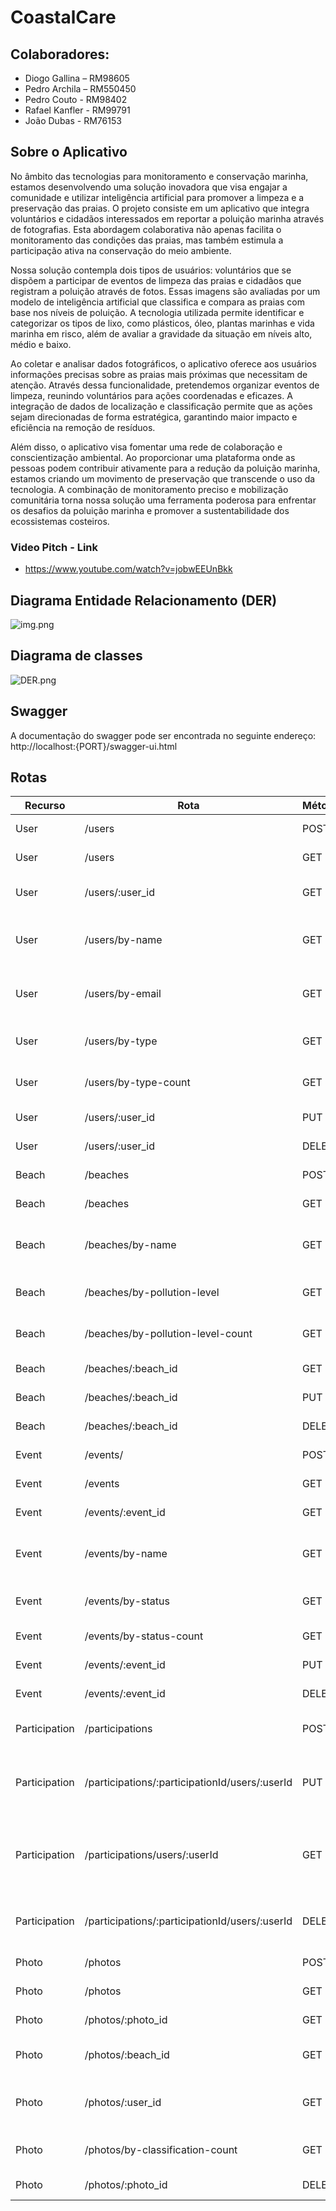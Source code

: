 # CoastalCare

## Colaboradores:
- Diogo Gallina – RM98605
- Pedro Archila – RM550450
- Pedro Couto - RM98402
- Rafael Kanfler - RM99791
- João Dubas - RM76153

## Sobre o Aplicativo

No âmbito das tecnologias para monitoramento e conservação marinha, estamos desenvolvendo uma solução inovadora que visa engajar a comunidade e utilizar inteligência artificial para promover a limpeza e a preservação das praias. O projeto consiste em um aplicativo que integra voluntários e cidadãos interessados em reportar a poluição marinha através de fotografias. Esta abordagem colaborativa não apenas facilita o monitoramento das condições das praias, mas também estimula a participação ativa na conservação do meio ambiente.

Nossa solução contempla dois tipos de usuários: voluntários que se dispõem a participar de eventos de limpeza das praias e cidadãos que registram a poluição através de fotos. Essas imagens são avaliadas por um modelo de inteligência artificial que classifica e compara as praias com base nos níveis de poluição. A tecnologia utilizada permite identificar e categorizar os tipos de lixo, como plásticos, óleo, plantas marinhas e vida marinha em risco, além de avaliar a gravidade da situação em níveis alto, médio e baixo.

Ao coletar e analisar dados fotográficos, o aplicativo oferece aos usuários informações precisas sobre as praias mais próximas que necessitam de atenção. Através dessa funcionalidade, pretendemos organizar eventos de limpeza, reunindo voluntários para ações coordenadas e eficazes. A integração de dados de localização e classificação permite que as ações sejam direcionadas de forma estratégica, garantindo maior impacto e eficiência na remoção de resíduos.

Além disso, o aplicativo visa fomentar uma rede de colaboração e conscientização ambiental. Ao proporcionar uma plataforma onde as pessoas podem contribuir ativamente para a redução da poluição marinha, estamos criando um movimento de preservação que transcende o uso da tecnologia. A combinação de monitoramento preciso e mobilização comunitária torna nossa solução uma ferramenta poderosa para enfrentar os desafios da poluição marinha e promover a sustentabilidade dos ecossistemas costeiros.

### Video Pitch - Link
- https://www.youtube.com/watch?v=jobwEEUnBkk

## Diagrama Entidade Relacionamento (DER)
![img.png](doc-images/DER.png)

## Diagrama de classes
![DER.png](doc-images/class_diagram.svg)

## Swagger
A documentação do swagger pode ser encontrada no seguinte endereço: http://localhost:{PORT}/swagger-ui.html

## Rotas
| **Recurso**   | **Rota**                                       | **Método** | **Descrição**                                                       |
|---------------|------------------------------------------------|------------|---------------------------------------------------------------------|
| User          | /users                                         | POST       | Cria um usuário                                                     |
| User          | /users                                         | GET        | Busca todos os usuários                                             |
| User          | /users/:user_id                                | GET        | Busca usuário pelo ID                                               |
| User          | /users/by-name                                 | GET        | Busca os usuários por parte do nome                                 |
| User          | /users/by-email                                | GET        | Busca os usuários por parte do email                                |
| User          | /users/by-type                                 | GET        | Busca usuários pelo tipo                                            |
| User          | /users/by-type-count                           | GET        | Agrupa por tipo de usuário                                          |
| User          | /users/:user_id                                | PUT        | Atualiza um usuário                                                 |
| User          | /users/:user_id                                | DELETE     | Deleta um usuário                                                   |
| Beach         | /beaches                                       | POST       | Cria uma praia                                                      |
| Beach         | /beaches                                       | GET        | Busca todas as praias                                               |
| Beach         | /beaches/by-name                               | GET        | Busca todas por uma parte do nome                                   |
| Beach         | /beaches/by-pollution-level                    | GET        | Busca todas por nível de poluição                                   |
| Beach         | /beaches/by-pollution-level-count              | GET        | Agrupa por nível de poluição                                        |
| Beach         | /beaches/:beach_id                             | GET        | Busca praia pelo ID                                                 |
| Beach         | /beaches/:beach_id                             | PUT        | Atualiza uma praia                                                  |
| Beach         | /beaches/:beach_id                             | DELETE     | Deleta uma praia                                                    |
| Event         | /events/                                       | POST       | Cria um evento                                                      |
| Event         | /events                                        | GET        | Busca todos os eventos                                              |
| Event         | /events/:event_id                              | GET        | Busca evento pelo ID                                                |
| Event         | /events/by-name                                | GET        | Busca todos os eventos por pate do nome                             |
| Event         | /events/by-status                              | GET        | Busca todos os eventos por status                                   |
| Event         | /events/by-status-count                        | GET        | Agrupa por status                                                   |
| Event         | /events/:event_id                              | PUT        | Atualiza um evento                                                  |
| Event         | /events/:event_id                              | DELETE     | Deleta um evento                                                    |
| Participation | /participations                                | POST       | Registra usuário em um evento                                       |
| Participation | /participations/:participationId/users/:userId | PUT        | Confirma participação de usuário em um evento                       |
| Participation | /participations/users/:userId                  | GET        | Busca todas participações de eventos que um usuário está registrado |
| Participation | /participations/:participationId/users/:userId | DELETE     | Deleta participação de um usuário                                   |
| Photo         | /photos                                        | POST       | Adiciona uma foto                                                   |
| Photo         | /photos                                        | GET        | Busca todas as fotos                                                |
| Photo         | /photos/:photo_id                              | GET        | Busca foto pelo ID                                                  |
| Photo         | /photos/:beach_id                              | GET        | Busca todas as fotos de uma praia                                   |
| Photo         | /photos/:user_id                               | GET        | Busca todas as fotos que um usuário adicionou                       |
| Photo         | /photos/by-classification-count                | GET        | Agrupa por classificação da foto                                    |
| Photo         | /photos/:photo_id                              | DELETE     | Deleta uma foto pelo id                                             |

